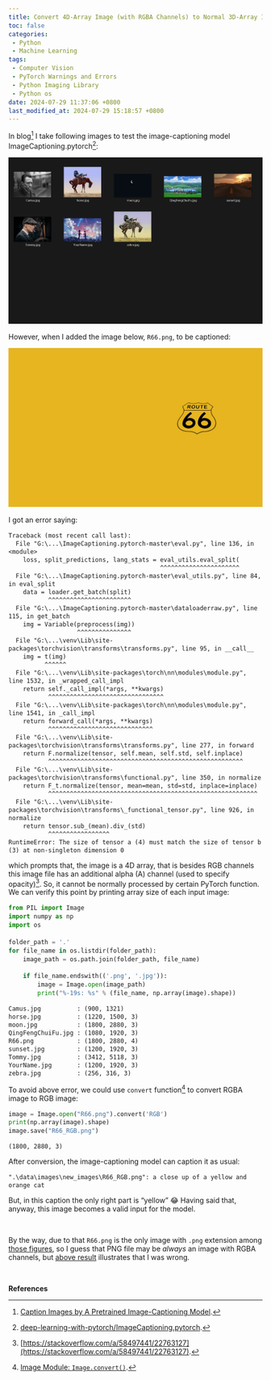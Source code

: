 ```yaml
---
title: Convert 4D-Array Image (with RGBA Channels) to Normal 3D-Array Image
toc: false
categories:
 - Python
 - Machine Learning
tags:
 - Computer Vision
 - PyTorch Warnings and Errors
 - Python Imaging Library
 - Python os
date: 2024-07-29 11:37:06 +0800
last_modified_at: 2024-07-29 15:18:57 +0800
---
```


In blog[^1] I take following images to test the image-captioning model ImageCaptioning.pytorch[^4]:

<img src="https://raw.githubusercontent.com/HelloWorld-1017/blog-images/main/imgs/202407272109504.png" alt="image-20240727210900379" style="zoom:67%;" />

However, when I added the image below, `R66.png`, to be captioned:

![R66](https://raw.githubusercontent.com/HelloWorld-1017/blog-images/main/imgs/202407282102356.png)

I got an error saying:

```
Traceback (most recent call last):
  File "G:\...\ImageCaptioning.pytorch-master\eval.py", line 136, in <module>
    loss, split_predictions, lang_stats = eval_utils.eval_split(
                                          ^^^^^^^^^^^^^^^^^^^^^^
  File "G:\...\ImageCaptioning.pytorch-master\eval_utils.py", line 84, in eval_split
    data = loader.get_batch(split)
           ^^^^^^^^^^^^^^^^^^^^^^^
  File "G:\...\ImageCaptioning.pytorch-master\dataloaderraw.py", line 115, in get_batch
    img = Variable(preprocess(img))
                   ^^^^^^^^^^^^^^^
  File "G:\...\venv\Lib\site-packages\torchvision\transforms\transforms.py", line 95, in __call__
    img = t(img)
          ^^^^^^
  File "G:\...\venv\Lib\site-packages\torch\nn\modules\module.py", line 1532, in _wrapped_call_impl
    return self._call_impl(*args, **kwargs)
           ^^^^^^^^^^^^^^^^^^^^^^^^^^^^^^^^
  File "G:\...\venv\Lib\site-packages\torch\nn\modules\module.py", line 1541, in _call_impl
    return forward_call(*args, **kwargs)
           ^^^^^^^^^^^^^^^^^^^^^^^^^^^^^
  File "G:\...\venv\Lib\site-packages\torchvision\transforms\transforms.py", line 277, in forward
    return F.normalize(tensor, self.mean, self.std, self.inplace)
           ^^^^^^^^^^^^^^^^^^^^^^^^^^^^^^^^^^^^^^^^^^^^^^^^^^^^^^
  File "G:\...\venv\Lib\site-packages\torchvision\transforms\functional.py", line 350, in normalize
    return F_t.normalize(tensor, mean=mean, std=std, inplace=inplace)
           ^^^^^^^^^^^^^^^^^^^^^^^^^^^^^^^^^^^^^^^^^^^^^^^^^^^^^^^^^^
  File "G:\...\venv\Lib\site-packages\torchvision\transforms\_functional_tensor.py", line 926, in normalize
    return tensor.sub_(mean).div_(std)
           ^^^^^^^^^^^^^^^^^
RuntimeError: The size of tensor a (4) must match the size of tensor b (3) at non-singleton dimension 0
```

which prompts that, the image is a 4D array, that is besides RGB channels this image file has an additional alpha (A) channel (used to specify opacity)[^2]. So, it cannot be normally processed by certain PyTorch function. We can verify this point by printing array size of each input image:

```python
from PIL import Image
import numpy as np
import os

folder_path = '.'
for file_name in os.listdir(folder_path):  
    image_path = os.path.join(folder_path, file_name)
    
    if file_name.endswith(('.png', '.jpg')):  
        image = Image.open(image_path)
        print("%-19s: %s" % (file_name, np.array(image).shape))
```

<div id="figures-information"></div>

```
Camus.jpg          : (900, 1321)
horse.jpg          : (1220, 1500, 3)
moon.jpg           : (1800, 2880, 3)
QingFengChuiFu.jpg : (1080, 1920, 3)
R66.png            : (1800, 2880, 4)
sunset.jpg         : (1200, 1920, 3)
Tommy.jpg          : (3412, 5118, 3)
YourName.jpg       : (1200, 1920, 3)
zebra.jpg          : (256, 316, 3)
```

To avoid above error, we could use `convert` function[^3] to convert RGBA image to RGB image:

```python
image = Image.open("R66.png").convert('RGB')
print(np.array(image).shape)
image.save("R66_RGB.png")
```

```
(1800, 2880, 3)
```

After conversion, the image-captioning model can caption it as usual:

<div id="caption"></div>

```
".\data\images\new_images\R66_RGB.png": a close up of a yellow and orange cat
```

But, in this caption the only right part is “yellow” 😂 Having said that, anyway, this image becomes a valid input for the model.

<br>

By the way, due to that `R66.png` is the only image with `.png` extension among [those figures](#figures-information), so I guess that PNG file may be *always* an image with RGBA channels, but [above result](#caption) illustrates that I was wrong.

<br>

**References**

[^1]: [Caption Images by A Pretrained Image-Captioning Model](https://helloworld-1017.github.io/2024-07-28/19-10-54.html).
[^2]: [https://stackoverflow.com/a/58497441/22763127](https://stackoverflow.com/a/58497441/22763127).
[^3]: [Image Module: `Image.convert()`](https://pillow.readthedocs.io/en/stable/reference/Image.html#PIL.Image.Image.convert).
[^4]: [deep-learning-with-pytorch/ImageCaptioning.pytorch](https://github.com/deep-learning-with-pytorch/ImageCaptioning.pytorch).

